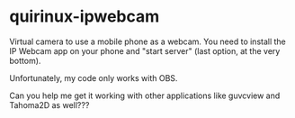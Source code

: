 # quirinux-ipwebcam

Virtual camera to use a mobile phone as a webcam. You need to install the IP Webcam app on your phone and "start server" (last option, at the very bottom).

Unfortunately, my code only works with OBS.

Can you help me get it working with other applications like guvcview and Tahoma2D as well???
